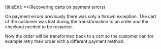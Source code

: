 [titleEn]: <>(Recovering carts on payment errors)

On payment errors previously there was only a thrown exception. The cart of the customer was lost during the transformation to an order and the checkout needed to be restarted.

Now the order will be transformed back to a cart so the customer can for example retry their order with a different payment method.
